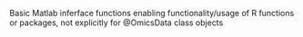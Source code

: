  Basic Matlab inferface functions enabling functionality/usage of R functions or packages, not explicitly for @OmicsData class objects
